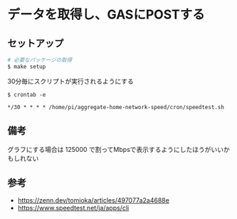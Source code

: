 # データを取得し、GASにPOSTする

## セットアップ

```bash
# 必要なパッケージの取得
$ make setup
```

30分毎にスクリプトが実行されるようにする

```
$ crontab -e

*/30 * * * * /home/pi/aggregate-home-network-speed/cron/speedtest.sh
```

## 備考

グラフにする場合は 125000 で割ってMbpsで表示するようにしたほうがいいかもしれない

## 参考

* https://zenn.dev/tomioka/articles/497077a2a4688e
* https://www.speedtest.net/ja/apps/cli
